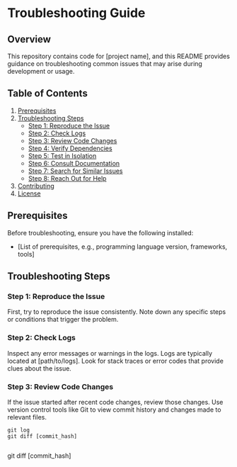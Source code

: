 # Troubleshooting Guide

## Overview

This repository contains code for [project name], and this README provides guidance on troubleshooting common issues that may arise during development or usage.

## Table of Contents

1. [Prerequisites](#prerequisites)
2. [Troubleshooting Steps](#troubleshooting-steps)
    - [Step 1: Reproduce the Issue](#step-1-reproduce-the-issue)
    - [Step 2: Check Logs](#step-2-check-logs)
    - [Step 3: Review Code Changes](#step-3-review-code-changes)
    - [Step 4: Verify Dependencies](#step-4-verify-dependencies)
    - [Step 5: Test in Isolation](#step-5-test-in-isolation)
    - [Step 6: Consult Documentation](#step-6-consult-documentation)
    - [Step 7: Search for Similar Issues](#step-7-search-for-similar-issues)
    - [Step 8: Reach Out for Help](#step-8-reach-out-for-help)
3. [Contributing](#contributing)
4. [License](#license)

## Prerequisites

Before troubleshooting, ensure you have the following installed:

- [List of prerequisites, e.g., programming language version, frameworks, tools]

## Troubleshooting Steps

### Step 1: Reproduce the Issue

First, try to reproduce the issue consistently. Note down any specific steps or conditions that trigger the problem.

### Step 2: Check Logs

Inspect any error messages or warnings in the logs. Logs are typically located at [path/to/logs]. Look for stack traces or error codes that provide clues about the issue.

### Step 3: Review Code Changes

If the issue started after recent code changes, review those changes. Use version control tools like Git to view commit history and changes made to relevant files.

```
git log
git diff [commit_hash]


````
git diff [commit_hash]


